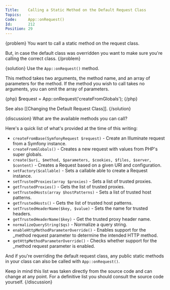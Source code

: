 ```yaml
---
Title:    Calling a Static Method on the Default Request Class
Topics:   -
Code:     App::onRequest()
Id:       212
Position: 29
---
```


{problem}
You want to call a static method on the request class.

But, in case the default class was overridden you want to make sure you're calling the correct class.
{/problem}

{solution}
Use the `App::onRequest()` method.

This method takes two arguments, the method name, and an array of parameters for the method. If the method you wish to call takes no arguments, you can omit the array of parameters.

{php}
$request = App::onRequest('createFromGlobals');
{/php}

See also [[Changing the Default Request Class]].
{/solution}

{discussion}
What are the available methods you can call?

Here's a quick list of what's provided at the time of this writing:

* `createFromBase(SymfonyRequest $request)` - Create an Illuminate request from a Symfony instance.
* `createFromGlobals()` - Creates a new request with values from PHP's super globals.
* `create($uri, $method, $parameters, $cookies, $files, $server, $content)` - Creates a Request based on a given URI and configuration.
* `setFactory($callable)` - Sets a callable able to create a Request instance.
* `setTrustedProxies(array $proxies)` - Sets a list of trusted proxies.
* `getTrustedProxies()` - Gets the list of trusted proxies.
* `setTrustedHosts(array $hostPatterns)` - Sets a list of trusted host patterns.
* `getTrustedHosts()` - Gets the list of trusted host patterns.
* `setTrustedHeaderName($key, $value)` - Sets the name for trusted headers.
* `getTrustedHeaderName($key)` - Get the trusted proxy header name.
* `normalizeQueryString($qs)` - Normalize a query string.
* `enableHttpMethodParameterOverride()` - Enables support for the _method request parameter to determine the intended HTTP method.
* `getHttpMethodParameterOverride()` - Checks whether support for the _method request parameter is enabled.

And if you're overriding the default request class, any public static methods in your class can also be called with `App::onRequest()`.

Keep in mind this list was taken directly from the source code and can change at any point. For a definitive list you should consult the source code yourself.
{/discussion}
